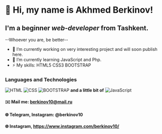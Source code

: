 # 👋 Hi, my name is **Akhmed Berkinov**!
## I'm a beginner *web-developer*  from Tashkent.
--Whoever you are, be better--
- 🔭 I’m currently working on very interesting project and will soon publish here.
- 🌱 I’m currently learning JavaScript and Php.
- ⚡ My skills: HTML5 CSS3 BOOTSTRAP
### Languages and Technologies
![HTML](https://img.shields.io/badge/-HTML-090909?style=for-the-badge&logo=html5)
![CSS](https://img.shields.io/badge/-CSS-090909?style=for-the-badge&logo=css3)
![BOOTSTRAP](https://img.shields.io/badge/-BOOTSTRAP-090909?style=for-the-badge&logo=bootstrap)
**and a little bit of** 
![JavaScript](https://img.shields.io/badge/-JavaScript-090909?style=for-the-badge&logo=JavaScript)
#### ✉️ Mail me: berkinov10@mail.ru
#### 🌐 Telegram, Instagram: @berkinov10
#### 🌐 Instagram, https://www.instagram.com/berkinov10/
